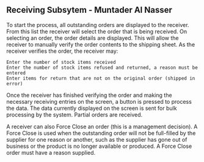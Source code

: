 ## Receiving Subsytem - Muntader Al Nasser
 To start the process, all outstanding orders are displayed to the receiver. From this list the receiver will select the order that is being received. On selecting an order, the order details are displayed. This will allow the receiver to manually verify the order contents to the shipping sheet. As the receiver verifies the order, the receiver may:

    Enter the number of stock items received
    Enter the number of stock items refused and returned, a reason must be entered
    Enter items for return that are not on the original order (shipped in error)

Once the receiver has finished verifying the order and making the necessary receiving entries on the screen, a button is pressed to process the data. The data currently displayed on the screen is sent for bulk processing by the system. Partial orders are received.

A receiver can also Force Close an order (this is a management decision). A Force Close is used when the outstanding order will not be full-filled by the supplier for one reason or another, such as the supplier has gone out of business or the product is no longer available or produced. A Force Close order must have a reason supplied.
